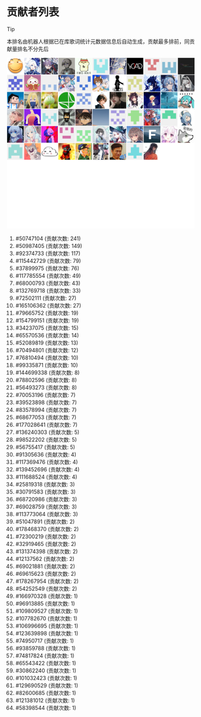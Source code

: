 # 贡献者列表

> [!TIP]
> 本排名由机器人根据已在库歌词统计元数据信息后自动生成，贡献最多排前，同贡献量排名不分先后

![贡献者头像画廊](./CONTRIBUTORS.svg)

1. #50747104 (贡献次数: 241)
2. #50987405 (贡献次数: 149)
3. #92374733 (贡献次数: 117)
4. #115442729 (贡献次数: 79)
5. #37899975 (贡献次数: 76)
6. #117785554 (贡献次数: 49)
7. #68000793 (贡献次数: 43)
8. #132769718 (贡献次数: 33)
9. #72502111 (贡献次数: 27)
10. #165106362 (贡献次数: 27)
11. #79665752 (贡献次数: 19)
12. #154799151 (贡献次数: 19)
13. #34237075 (贡献次数: 15)
14. #65570536 (贡献次数: 14)
15. #52089819 (贡献次数: 13)
16. #70494801 (贡献次数: 12)
17. #76810494 (贡献次数: 10)
18. #99335871 (贡献次数: 10)
19. #144699338 (贡献次数: 8)
20. #78802596 (贡献次数: 8)
21. #56493273 (贡献次数: 8)
22. #70053196 (贡献次数: 7)
23. #39523898 (贡献次数: 7)
24. #83578994 (贡献次数: 7)
25. #68677053 (贡献次数: 7)
26. #177028641 (贡献次数: 7)
27. #136240303 (贡献次数: 5)
28. #98522202 (贡献次数: 5)
29. #56755417 (贡献次数: 5)
30. #91305636 (贡献次数: 4)
31. #117369476 (贡献次数: 4)
32. #139452696 (贡献次数: 4)
33. #111688524 (贡献次数: 4)
34. #25819318 (贡献次数: 3)
35. #30791583 (贡献次数: 3)
36. #68720986 (贡献次数: 3)
37. #69028759 (贡献次数: 3)
38. #113773064 (贡献次数: 3)
39. #51047891 (贡献次数: 2)
40. #178468370 (贡献次数: 2)
41. #72300219 (贡献次数: 2)
42. #32919465 (贡献次数: 2)
43. #131374398 (贡献次数: 2)
44. #12137562 (贡献次数: 2)
45. #69021881 (贡献次数: 2)
46. #69615623 (贡献次数: 2)
47. #178267954 (贡献次数: 2)
48. #54252549 (贡献次数: 2)
49. #166970328 (贡献次数: 1)
50. #96913885 (贡献次数: 1)
51. #109809527 (贡献次数: 1)
52. #107782670 (贡献次数: 1)
53. #106996695 (贡献次数: 1)
54. #123639898 (贡献次数: 1)
55. #74950717 (贡献次数: 1)
56. #93859788 (贡献次数: 1)
57. #74817824 (贡献次数: 1)
58. #65543422 (贡献次数: 1)
59. #30862240 (贡献次数: 1)
60. #101032423 (贡献次数: 1)
61. #129690529 (贡献次数: 1)
62. #82600685 (贡献次数: 1)
63. #121381012 (贡献次数: 1)
64. #58398544 (贡献次数: 1)
